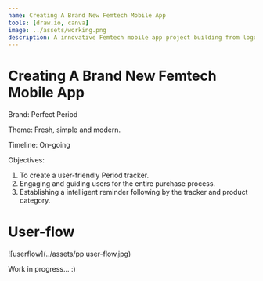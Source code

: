 ```yaml
---
name: Creating A Brand New Femtech Mobile App
tools: [draw.io, canva]
image: ../assets/working.png
description: A innovative Femtech mobile app project building from logo design to mock up. Coming Soon! :)
---
```


# Creating A Brand New Femtech Mobile App

Brand: Perfect Period

Theme: Fresh, simple and modern.

Timeline: On-going

Objectives:
1.	To create a user-friendly Period tracker.
2.	Engaging and guiding users for the entire purchase process.
3.	Establishing a intelligent reminder following by the tracker and product category.


# User-flow
![userflow](../assets/pp user-flow.jpg)


Work in progress... :)
